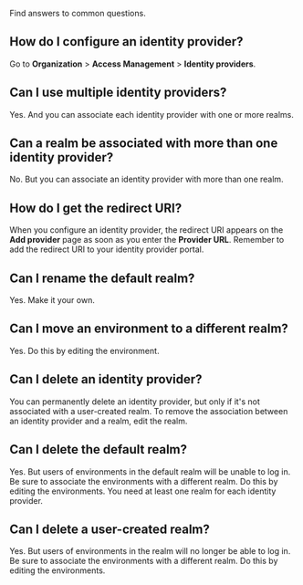 
Find answers to common questions.

## How do I configure an identity provider?


Go to **Organization** > **Access Management** > **Identity providers**.

## Can I use multiple identity providers?


Yes. And you can associate each identity provider with one or more realms.

## Can a realm be associated with more than one identity provider?


No. But you can associate an identity provider with more than one realm.

## How do I get the redirect URI?


When you configure an identity provider, the redirect URI appears on the **Add provider** page as soon as you enter the **Provider URL**. Remember to add the redirect URI to your identity provider portal.

## Can I rename the default realm?


Yes. Make it your own.

## Can I move an environment to a different realm?


Yes. Do this by editing the environment.

## Can I delete an identity provider?


You can permanently delete an identity provider, but only if it's not associated with a user-created realm. To remove the association between an identity provider and a realm, edit the realm.

## Can I delete the default realm?


Yes. But users of environments in the default realm will be unable to log in. Be sure to associate the environments with a different realm. Do this by editing the environments. You need at least one realm for each identity provider.

## Can I delete a user-created realm?


Yes. But users of environments in the realm will no longer be able to log in. Be sure to associate the environments with a different realm. Do this by editing the environments.

